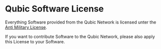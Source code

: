 # Qubic Software License
Everything Software provided from the Qubic Network is licensed unter the  [Anti Military License](LICENSE.md).

If you want to contribute Software to the Qubic Network, please also apply this License to your Software.
